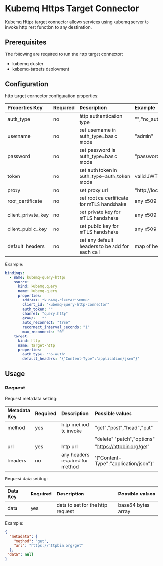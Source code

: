 # Kubemq Https Target Connector

Kubemq Https target connector allows services using kubemq server to invoke http rest function to any destination.

## Prerequisites
The following are required to run the http target connector:

- kubemq cluster
- kubemq-targets deployment

## Configuration

http target connector configuration properties:

| Properties Key     | Required | Description                                        | Example                          |
|:-------------------|:---------|:---------------------------------------------------|:---------------------------------|
| auth_type          | no       | http authentication type                           | "","no_auth","basic","auth_token |
| username           | no       | set username in auth_type=basic mode               | "admin"                          |
| password           | no       | set password in auth_type=basic mode               | "password"                       |
| token              | no       | set auth token in auth_type=auth_token mode        | valid JWT token                  |
| proxy              | no       | set proxy url                                      | "http://localhost:8080"          |
| root_certificate   | no       | set root ca certificate for mTLS handshake         | any x509 pem                     |
| client_private_key | no       | set private key for mTLS handshake                 | any x509 pem                     |
| client_public_key  | no       | set public key for mTLS handshake                  | any x509 pem                     |
| default_headers    | no       | set any default headers to be add for each call    | map of headers                   |


Example:

```yaml
bindings:
  - name: kubemq-query-https
    source:
      kind: kubemq.query
      name: kubemq-query
      properties:
        address: "kubemq-cluster:50000"
        client_id: "kubemq-query-http-connector"
        auth_token: ""
        channel: "query.http"
        group:   ""
        auto_reconnect: "true"
        reconnect_interval_seconds: "1"
        max_reconnects: "0"
    target:
      kind: http
      name: target-http
      properties:
        auth_type: "no-auth"
        default_headers: '{"Content-Type":"application/json"}'
```

## Usage

### Request

Request metadata setting:

| Metadata Key | Required | Description                     | Possible values                       |
|:-------------|:---------|:--------------------------------|:--------------------------------------|
| method       | yes      | http method to invoke           | "get","post","head","put"             |
|              |          |                                 | "delete","patch","options"            |
| url          | yes      | http url                        | "https://httpbin.org/get"             |
| headers      | no       | any headers required for method | '{"Content-Type":"application/json"}' |


Request data setting:

| Data Key | Required | Description                          | Possible values     |
|:---------|:---------|:-------------------------------------|:--------------------|
| data     | yes      | data to set for the http request | base64 bytes array |

Example:

```json
{
  "metadata": {
    "method": "get",
    "url": "https://httpbin.org/get" 
  },
 "data": null
}
```

